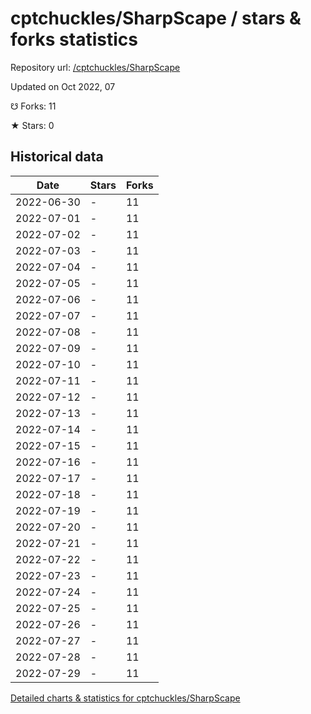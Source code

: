 # cptchuckles/SharpScape / stars & forks statistics

Repository url: [/cptchuckles/SharpScape](https://github.com/cptchuckles/SharpScape)

Updated on Oct 2022, 07

☋ Forks: 11

★ Stars: 0

## Historical data
| Date | Stars | Forks |
|------|-------|-------|
| 2022-06-30 | - | 11 | 
| 2022-07-01 | - | 11 | 
| 2022-07-02 | - | 11 | 
| 2022-07-03 | - | 11 | 
| 2022-07-04 | - | 11 | 
| 2022-07-05 | - | 11 | 
| 2022-07-06 | - | 11 | 
| 2022-07-07 | - | 11 | 
| 2022-07-08 | - | 11 | 
| 2022-07-09 | - | 11 | 
| 2022-07-10 | - | 11 | 
| 2022-07-11 | - | 11 | 
| 2022-07-12 | - | 11 | 
| 2022-07-13 | - | 11 | 
| 2022-07-14 | - | 11 | 
| 2022-07-15 | - | 11 | 
| 2022-07-16 | - | 11 | 
| 2022-07-17 | - | 11 | 
| 2022-07-18 | - | 11 | 
| 2022-07-19 | - | 11 | 
| 2022-07-20 | - | 11 | 
| 2022-07-21 | - | 11 | 
| 2022-07-22 | - | 11 | 
| 2022-07-23 | - | 11 | 
| 2022-07-24 | - | 11 | 
| 2022-07-25 | - | 11 | 
| 2022-07-26 | - | 11 | 
| 2022-07-27 | - | 11 | 
| 2022-07-28 | - | 11 | 
| 2022-07-29 | - | 11 | 


[Detailed charts & statistics for cptchuckles/SharpScape](https://reviewgithub.com/rep/cptchuckles/SharpScape)
